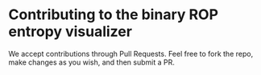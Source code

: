 # Contributing to the binary ROP entropy visualizer

We accept contributions through Pull Requests. Feel free to fork the repo, make changes as you wish, and then submit a PR.

